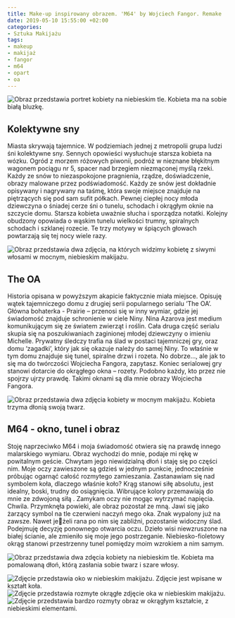 ```yaml
---
title: Make-up inspirowany obrazem. 'M64' by Wojciech Fangor. Remake
date: 2019-05-10 15:55:00 +02:00
categories:
- Sztuka Makijażu
tags:
- makeup
- makijaż
- fangor
- m64
- opart
- oa
---
```


![Obraz przedstawia portret kobiety na niebieskim tle. Kobieta ma na sobie białą bluzkę.](https://assets2.ello.co/uploads/asset/attachment/9511391/ello-optimized-d79c26e4.jpg)

## Kolektywne sny

Miasta skrywają tajemnice. W podziemiach jednej z metropolii grupa ludzi śni kolektywne sny. Sennych opowieści wysłuchuje starsza kobieta na wózku. Ogród z morzem różowych piwonii, podróż w nieznane błękitnym wagonem pociągu nr 5, spacer nad brzegiem niezmąconej myślą rzeki. Każdy ze snów to niezaspokojone pragnienia, rządze, doświadczenie, obrazy malowane przez podświadomość. Każdy ze snów jest dokładnie opisywany i nagrywany na taśmę, która swoje miejsce znajduje na piętrzących się pod sam sufit półkach. Pewnej ciepłej nocy młoda dziewczyna o śniadej cerze śni o tunelu, schodach i okrągłym oknie na szczycie domu. Starsza kobieta uważnie słucha i sporządza notatki. Kolejny obudzony opowiada o wąskim tunelu wielkości trumny, spiralnych schodach i szklanej rozecie. Te trzy motywy w śpiących głowach powtarzają się tej nocy wiele razy.

![Obraz przedstawia dwa zdjęcia, na których widzimy kobietę z siwymi włosami w mocnym, niebieskim makijażu.](https://assets1.ello.co/uploads/asset/attachment/9511398/ello-optimized-417a0ca8.jpg)

## The OA

Historia opisana w powyższym akapicie faktycznie miała miejsce. Opisuję wątek tajemniczego domu z drugiej serii popularnego serialu ‘The OA’. Główna bohaterka - Prairie – przenosi się w inny wymiar, gdzie jej świadomość znajduje schronienie w ciele Niny. Nina Azarova jest medium komunikującym się ze światem zwierząt i roślin. Cała druga część serialu skupia się na poszukiwaniach zaginionej młodej dziewczyny o imieniu Michelle. Prywatny śledczy trafia na ślad w postaci tajemniczej gry, oraz domu ‘zagadki’, który jak się okazuje należy do samej Niny. To właśnie w tym domu znajduje się tunel, spiralne drzwi i rozeta. No dobrze…, ale jak to się ma do twórczości Wojciecha Fangora, zapytasz. Koniec serialowej gry stanowi dotarcie do okrągłego okna – rozety. Podobno każdy, kto przez nie spojrzy ujrzy prawdę. Takimi oknami są dla mnie obrazy Wojciecha Fangora.

![Obraz przedstawia dwa zdjęcia kobiety w mocnym makijażu. Kobieta trzyma dłonią swoją twarz.](https://assets1.ello.co/uploads/asset/attachment/9511395/ello-optimized-38042445.jpg)

## M64 - okno, tunel i obraz

Stoję naprzeciwko M64 i moja świadomość otwiera się na prawdę innego malarskiego wymiaru. Obraz wychodzi do mnie, podaje mi rękę w powitalnym geście. Chwytam jego niewidzialną dłoń i staję się po części nim. Moje oczy zawieszone są gdzieś w jednym punkcie, jednocześnie próbując ogarnąć całość rozmytego zamieszania. Zastanawiam się nad symbolem koła, dlaczego właśnie koło? Krąg stanowi siłę absolutu, jest idealny, boski, trudny do osiągnięcia. Wibrujące kolory przemawiają do mnie ze zdwojoną siłą . Zamykam oczy nie mogąc wytrzymać napięcia. Chwila. Przymknęła powieki, ale obraz pozostał ze mną. Jawi się jako żarzący symbol na tle czerwieni naczyń mego oka. Znak wypalony już na zawsze. Nawet jeżeli rana po nim się zabliźni, pozostanie widoczny ślad. Podejmuję decyzję ponownego otwarcia oczu. Dzieło wisi niewzruszone na białej ścianie, ale zmieniło się moje jego postrzeganie. Niebiesko-fioletowy okrąg stanowi przestrzenny tunel pomiędzy moim wzrokiem a nim samym. 

![Obraz przedstawia dwa zdęcia kobiety na niebieskim tle. Kobieta ma pomalowaną dłoń, którą zasłania sobie twarz i szare włosy.](https://assets2.ello.co/uploads/asset/attachment/9511400/ello-optimized-6ffb9b50.jpg)

![Zdjęcie przedstawia oko w niebieskim makijażu. Zdjęcie jest wpisane w kształt koła.](https://assets0.ello.co/uploads/asset/attachment/9511401/ello-optimized-f4fe3738.jpg)
![Zdjęcie przedstawia rozmyte okrągłe zdjęcie oka w niebieskim makijażu.](https://assets2.ello.co/uploads/asset/attachment/9511403/ello-optimized-6fd79fa2.jpg)
![Zdjęcie przedstawia bardzo rozmyty obraz w okrągłym kształcie, z niebieskimi elementami.](https://assets0.ello.co/uploads/asset/attachment/9511405/ello-optimized-808a9b53.jpg)
